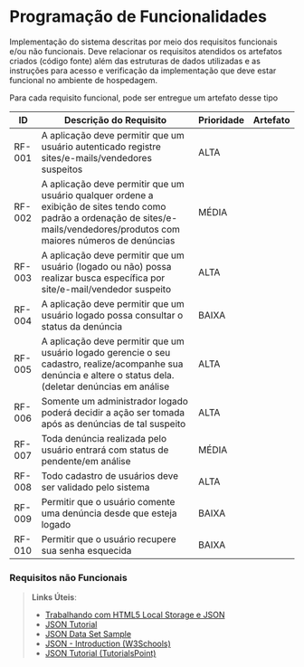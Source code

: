 # Programação de Funcionalidades

Implementação do sistema descritas por meio dos requisitos funcionais e/ou não funcionais. Deve relacionar os requisitos atendidos os artefatos criados (código fonte) além das estruturas de dados utilizadas e as instruções para acesso e verificação da implementação que deve estar funcional no ambiente de hospedagem.

Para cada requisito funcional, pode ser entregue um artefato desse tipo

|ID    | Descrição do Requisito  | Prioridade | Artefato |
|------|-----------------------------------------|----| ----|
|RF-001 | A aplicação deve permitir que um usuário autenticado registre sites/e-mails/vendedores suspeitos | ALTA | |
|RF-002| A aplicação deve permitir que um usuário qualquer ordene a exibição de sites tendo como padrão a ordenação de sites/e-mails/vendedores/produtos com maiores números de denúncias | MÉDIA | |
|RF-003| A aplicação deve permitir que um usuário (logado ou não) possa realizar busca específica por site/e-mail/vendedor suspeito | ALTA | |
|RF-004| A aplicação deve permitir que um usuário logado possa consultar o status da denúncia | BAIXA | |
|RF-005| A aplicação deve permitir que um usuário logado gerencie o seu cadastro, realize/acompanhe sua denúncia e altere o status dela. (deletar denúncias em análise | ALTA | |
|RF-006| Somente um administrador logado poderá decidir a ação ser tomada após as denúncias de tal suspeito | ALTA | | |
|RF-007| Toda denúncia realizada pelo usuário entrará com status de pendente/em análise | MÉDIA | | |
|RF-008| Todo cadastro de usuários deve ser validado pelo sistema | ALTA | |
|RF-009| Permitir que o usuário comente uma denúncia desde que esteja logado | BAIXA | | 
|RF-010| Permitir que o usuário recupere sua senha esquecida | BAIXA | |
### Requisitos não Funcionais

> **Links Úteis**:
>
> - [Trabalhando com HTML5 Local Storage e JSON](https://www.devmedia.com.br/trabalhando-com-html5-local-storage-e-json/29045)
> - [JSON Tutorial](https://www.w3resource.com/JSON)
> - [JSON Data Set Sample](https://opensource.adobe.com/Spry/samples/data_region/JSONDataSetSample.html)
> - [JSON - Introduction (W3Schools)](https://www.w3schools.com/js/js_json_intro.asp)
> - [JSON Tutorial (TutorialsPoint)](https://www.tutorialspoint.com/json/index.htm)

